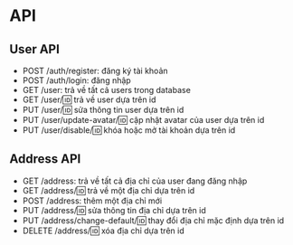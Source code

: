 # API
## User API
- POST /auth/register: đăng ký tài khoản
- POST /auth/login: đăng nhập
- GET /user: trả về tất cả users trong database
- GET /user/:id: trả về user dựa trên id
- PUT /user/:id: sửa thông tin user dựa trên id
- PUT /user/update-avatar/:id: cập nhật avatar của user dựa trên id
- PUT /user/disable/:id: khóa hoặc mở tài khoản dựa trên id
## Address API
- GET /address: trả về tất cả địa chỉ của user đang đăng nhập
- GET /address/:id: trả về một địa chỉ dựa trên id
- POST /address: thêm một địa chỉ mới
- PUT /address/:id: sửa thông tin địa chỉ dựa trên id
- PUT /address/change-default/:id: thay đổi địa chỉ mặc định dựa trên id
- DELETE /address/:id: xóa địa chỉ dựa trên id
## 
